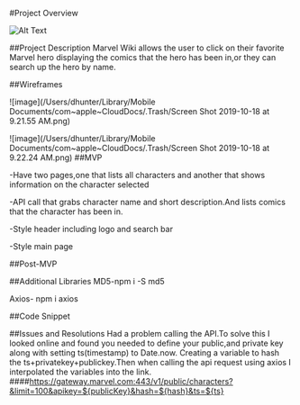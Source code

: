 #Project Overview


![Alt Text](http://giphygifs.s3.amazonaws.com/media/a2q1PYp4wPNW8/giphy.gif)

##Project Description
Marvel Wiki allows the user to click on their favorite Marvel hero displaying the comics that the hero has been in,or they can search up the hero by name.

##Wireframes

![image](/Users/dhunter/Library/Mobile Documents/com~apple~CloudDocs/.Trash/Screen Shot 2019-10-18 at 9.21.55 AM.png)

![image](/Users/dhunter/Library/Mobile Documents/com~apple~CloudDocs/.Trash/Screen Shot 2019-10-18 at 9.22.24 AM.png)
##MVP

-Have two pages,one that lists all characters and another that shows information on the character selected

-API call that grabs character name and short description.And lists comics that the character has been in.

-Style header including logo and search bar

-Style main page 




##Post-MVP

##Additional Libraries
MD5-npm i -S md5

Axios- npm i axios



##Code Snippet

##Issues and Resolutions
Had a problem calling the API.To solve this I looked online and found you needed to define your public,and private key along with setting ts(timestamp) to Date.now. Creating a variable to hash the ts+privatekey+publickey.Then when calling the api request using axios I interpolated the variables into the link. 
####https://gateway.marvel.com:443/v1/public/characters?&limit=100&apikey=${publicKey}&hash=${hash}&ts=${ts}